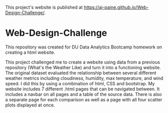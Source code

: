 This project's website is published at https://aj-paine.github.io/Web-Design-Challenge/.

# Web-Design-Challenge
This repository was created for DU Data Analytics Bootcamp homework on creating a html website.

This project challenged me to create a website using data from a previous repository (What's the Weather Like) and turn it into a functioning website. The original dataset evaluated the relationship between several different weather metrics including cloudiness, humidity, max temperature, and wind speed. I did this by using a combination of html, CSS and bootstrap.  My website includes 7 different .html pages that can be navigated between.  It includes a navbar on all pages and a table of the source data. There is also a separate page for each comparison as well as a page with all four scatter plots displayed at once.

